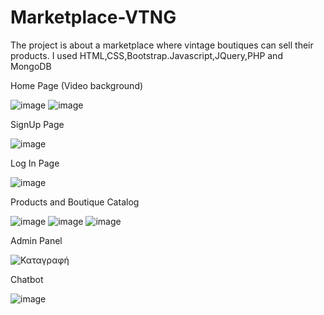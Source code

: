 # Marketplace-VTNG
The project is about a marketplace where vintage boutiques can sell their products. 
I used HTML,CSS,Bootstrap.Javascript,JQuery,PHP and MongoDB  

Home Page (Video background)

![image](https://user-images.githubusercontent.com/63256968/111877363-b1c7b400-89ab-11eb-9993-4e7945f19bf6.png)
![image](https://user-images.githubusercontent.com/63256968/111877378-cc019200-89ab-11eb-9934-59e6fcef30e8.png)

SignUp Page

![image](https://user-images.githubusercontent.com/63256968/111877550-8b564880-89ac-11eb-9fa0-d9730779a326.png)

Log In Page

![image](https://user-images.githubusercontent.com/63256968/111877597-b50f6f80-89ac-11eb-8f93-5cff456f9e93.png)

 
Products and Boutique Catalog

![image](https://user-images.githubusercontent.com/63256968/111877453-24389400-89ac-11eb-80ca-ed84bfa70526.png)
![image](https://user-images.githubusercontent.com/63256968/111877445-1be05900-89ac-11eb-8361-3b6ed770bf70.png)
![image](https://user-images.githubusercontent.com/63256968/111877450-20a50d00-89ac-11eb-927b-6032e9748e28.png)

Admin Panel 

![Καταγραφή](https://user-images.githubusercontent.com/63256968/111877504-5e099a80-89ac-11eb-8894-fb02c9adefb6.PNG)


Chatbot

![image](https://user-images.githubusercontent.com/63256968/111877486-4c27f780-89ac-11eb-9175-fa0eeb46823b.png)


